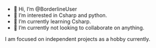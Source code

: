 - 👋 Hi, I’m @BorderlineUser
- 👀 I’m interested in Csharp and python.
- 🌱 I’m currently learning Csharp.
- 💞️ I’m currently not looking to collaborate on anything.

I am focused on independent projects as a hobby currently.

<!---
BorderlineUser/BorderlineUser is a ✨ special ✨ repository because its `README.md` (this file) appears on your GitHub profile.
You can click the Preview link to take a look at your changes.
--->
